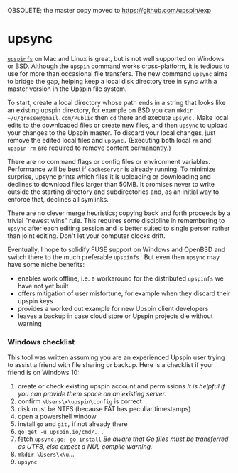 



OBSOLETE; the master copy moved to  https://github.com/upspin/exp







# upsync
[`upspinfs`](https://github.com/upspin/upspin/blob/master/cmd/upspinfs/doc.go) on Mac and Linux is great, but is not well supported on Windows or BSD.  Although the `upspin` command works cross-platform, it is tedious to use for more than occasional file transfers.  The new command `upsync` aims to bridge the gap, helping keep a local disk directory tree in sync with a master version in the Upspin file system.

To start, create a local directory whose path ends in a string that looks like an existing upspin directory, for example on BSD you can `mkdir ~/u/grosse@gmail.com/Public` then `cd` there and execute `upsync.`  Make local edits to the downloaded files or create new files, and then `upsync` to upload your changes to the Upspin master. To discard your local changes, just remove the edited local files and `upsync.`  (Executing both local `rm` and `upspin rm` are required to remove content permanently.)

There are no command flags or config files or environment variables.  Performance will be best if `cacheserver` is already running.  To minimize surprise, upsync prints which files it is uploading or downloading and declines to download files larger than 50MB.  It promises never to write outside the starting directory and subdirectories and, as an initial way to enforce that, declines all symlinks.

There are no clever merge heuristics;  copying back and forth proceeds by a trivial "newest wins" rule.  This requires some discipline in remembering to `upsync` after each editing session and is better suited to single person rather than joint editing.  Don't let your computer clocks drift.

Eventually, I hope to solidify FUSE support on Windows and OpenBSD and switch there to the much preferable `upspinfs.`  But even then `upsync` may have some niche benefits:
* enables work offline, i.e. a workaround for the distributed `upspinfs` we have not yet built
* offers mitigation of user misfortune, for example when they discard their upspin keys
* provides a worked out example for new Upspin client developers
* leaves a backup in case cloud store or Upspin projects die without warning

### Windows checklist
This tool was written assuming you are an experienced Upspin user trying to assist a friend with file sharing or backup.  Here is a checklist if your friend is on Windows 10:
1. create or check existing upspin account and permissions  _It is helpful if you can provide them space on an existing server._
1. confirm `\Users\x\upspin\config` is correct
1. disk must be NTFS (because FAT has peculiar timestamps)
1. open a powershell window
1. install `go` and `git,` if not already there
1. `go get -u upspin.io/cmd/...`
1. fetch `upsync.go; go install`   _Be aware that Go files must be transferred as UTF8, else expect a NUL compile warning._
1. `mkdir \Users\x\u`...
1. `upsync`
